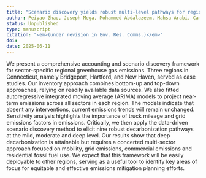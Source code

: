 ```yaml
---
title: "Scenario discovery yields robust multi-level pathways for regional decarbonization planning"
author: Peiyao Zhao, Joseph Mega, Mohammed Abdalazeem, Mahsa Arabi, Camille V. Barchers, Jimi Oke
status: Unpublished
type: manuscript
citation: "<em>(under revision in Env. Res. Comms.)</em>"
doi: 
date: 2025-06-11
---
```



We present a comprehensive accounting and scenario discovery framework for sector-specific regional greenhouse gas emissions. Three regions in Connecticut, namely Bridgeport, Hartford, and New Haven, served as case studies. Our inventory approach combines bottom-up and top-down approaches, relying on readily available data sources. We also fitted autoregressive integrated moving average (ARIMA) models to project near-term emissions across all sectors in each region. The models indicate that absent any interventions, current emissions trends will remain unchanged. Sensitivity analysis highlights the importance of truck mileage and grid emissions factors in emissions. Critically, we then apply the data-driven scenario discovery method to elicit nine robust decarbonization pathways at the mild, moderate and deep level. Our results show that deep decarbonization is attainable but requires a concerted multi-sector approach focused on mobility, grid emissions, commercial emissions and residential fossil fuel use. We expect that this framework will be easily deployable to other regions, serving as a useful tool to identify key areas of focus for equitable and effective emissions mitigation planning efforts.
